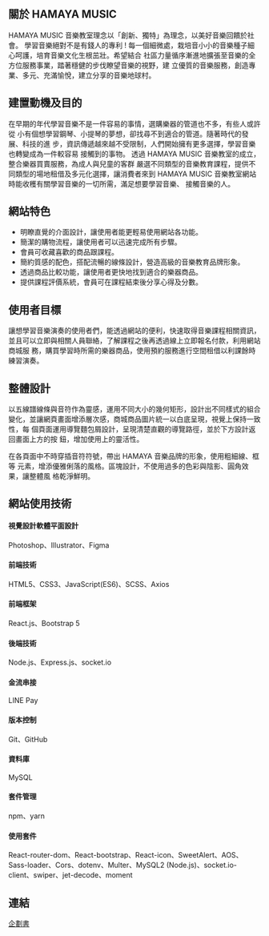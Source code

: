## 關於 HAMAYA MUSIC
HAMAYA MUSIC 音樂教室理念以「創新、獨特」為理念，以美好音樂回饋於社會。
學習音樂絕對不是有錢人的專利 !
每一個細微處，栽培音小小的音樂種子細心呵護，培育音樂文化生根茁壯。希望結合
社區力量循序漸進地擴張至音樂的全方位服務事業，踏著穩健的步伐瞭望音樂的視野，建
立優質的音樂服務，創造專業、多元、充滿愉悅，建立分享的音樂地球村。
## 建置動機及目的
在早期的年代學習音樂不是一件容易的事情，選購樂器的管道也不多，有些人或許從
小有個想學習鋼琴、小提琴的夢想，卻找尋不到適合的管道。隨著時代的發展、科技的進
步，資訊傳遞越來越不受限制，人們開始擁有更多選擇，學習音樂也轉變成為一件較容易
接觸到的事物。
透過 HAMAYA MUSIC 音樂教室的成立，整合樂器買賣服務，為成人與兒童的客群
嚴選不同類型的音樂教育課程，提供不同類型的場地租借及多元化選擇，讓消費者來到
HAMAYA MUSIC 音樂教室網站時能收穫有關學習音樂的一切所需，滿足想要學習音樂、
接觸音樂的人。
## 網站特色
* 明瞭直覺的介面設計，讓使用者能更輕易使用網站各功能。
* 簡潔的購物流程，讓使用者可以迅速完成所有步驟。
* 會員可收藏喜歡的商品跟課程。
* 簡約質感的配色，搭配流暢的線條設計，營造高級的音樂教育品牌形象。
* 透過商品比較功能，讓使用者更快地找到適合的樂器商品。
* 提供課程評價系統，會員可在課程結束後分享心得及分數。

## 使用者目標
讓想學習音樂演奏的使用者們，能透過網站的便利，快速取得音樂課程相關資訊，
並且可以立即與相關人員聯絡，了解課程之後再透過線上立即報名付款，利用網站商城服
務，購買學習時所需的樂器商品，使用預約服務進行空間租借以利課餘時練習演奏。

## 整體設計
以五線譜線條與音符作為靈感，運用不同大小的幾何矩形，設計出不同樣式的組合
變化，並讓網頁畫面增添層次感，商城商品圖片統一以白底呈現，視覺上保持一致性，每
個頁面運用導覽麵包屑設計，呈現清楚直觀的導覽路徑，並於下方設計返回畫面上方的按
鈕，增加使用上的靈活性。

在各頁面中不時穿插音符符號，帶出 HAMAYA 音樂品牌的形象，使用粗細線、框等
元素，增添優雅俐落的風格。區塊設計，不使用過多的色彩與陰影、圓角效果，讓整體風
格乾淨鮮明。

## 網站使用技術
#### 視覺設計軟體平面設計
Photoshop、Illustrator、Figma
#### 前端技術
HTML5、CSS3、JavaScript(ES6)、SCSS、Axios
#### 前端框架
React.js、Bootstrap 5
#### 後端技術
Node.js、Express.js、socket.io
#### 金流串接
LINE Pay
#### 版本控制
Git、GitHub
#### 資料庫
MySQL
#### 套件管理
npm、yarn
#### 使用套件
React-router-dom、React-bootstrap、React-icon、SweetAlert、AOS、Sass-loader、Cors、dotenv、Multer、MySQL2 (Node.js)、socket.io-client、swiper、jet-decode、moment

## 連結
[企劃書](https://drive.google.com/file/d/1yPKmZ-AjqSOtJN21afs-J4GGE_OPL_xp/view?usp=sharing)

## 